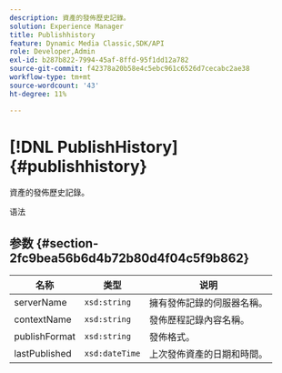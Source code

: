 ```yaml
---
description: 資產的發佈歷史記錄。
solution: Experience Manager
title: Publishhistory
feature: Dynamic Media Classic,SDK/API
role: Developer,Admin
exl-id: b287b822-7994-45af-8ffd-95f1dd12a782
source-git-commit: f42378a20b58e4c5ebc961c6526d7cecabc2ae38
workflow-type: tm+mt
source-wordcount: '43'
ht-degree: 11%

---
```


# [!DNL PublishHistory]{#publishhistory}

資產的發佈歷史記錄。

语法

## 参数 {#section-2fc9bea56b6d4b72b80d4f04c5f9b862}

| 名称 | 类型 | 说明 |
|---|---|---|
| serverName | `xsd:string` | 擁有發佈記錄的伺服器名稱。 |
| contextName | `xsd:string` | 發佈歷程記錄內容名稱。 |
| publishFormat | `xsd:string` | 發佈格式。 |
| lastPublished | `xsd:dateTime` | 上次發佈資產的日期和時間。 |
